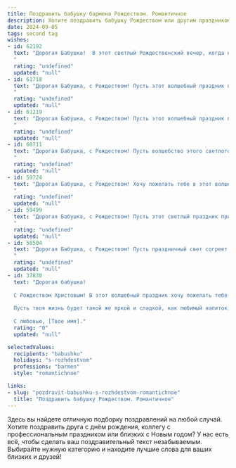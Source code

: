 ```yaml
---
title: Поздравить бабушку бармена Рождеством. Романтичное
description: Хотите поздравить бабушку Рождеством или другим праздником? Наш ИИ создаст незабываемое поздравление, а вы обязательно выделитесь среди других.  
date: 2024-09-05
tags: second tag
wishes:
- id: 62192
  text: "Дорогая Бабушка!  В этот светлый Рождественский вечер, когда над землей сияет звезда,  пусть твоя душа наполнится  теплом и любовью, как бокал, который ты так умело наполняешь для своих гостей. Пусть  каждый  новый день  будет таким же  щедрым  и  радостным, как  твоя улыбка,  а  твоя  жизнь  будет  продолжаться,  как  бесконечный  поток  красоты  и  счастья.  С Рождеством!
  "
  rating: "undefined"
  updated: "null"
- id: 61718
  text: "Дорогая Бабушка, с Рождеством! Пусть этот волшебный праздник принесет тебе много радости, тепла и любви, как и твой любимый коктейль, который ты так умело умеешь готовить своим внукам.
  "
  rating: "undefined"
  updated: "null"
- id: 61219
  text: "Дорогая Бабушка, с Рождеством! Пусть этот волшебный праздник принесет в твою жизнь столько же любви и тепла, сколько ты даришь всем вокруг. Пусть твои барменские таланты всегда радуют близких, а твои руки, умеющие смешивать самые вкусные коктейли, остаются сильными и ловкими. Счастья тебе, моя любимая Бабушка!
  "
  rating: "undefined"
  updated: "null"
- id: 60711
  text: "Дорогая Бабушка, с Рождеством! Пусть волшебство этого светлого праздника согреет ваше сердце, а в вашем доме царит атмосфера любви и уюта. Пусть каждый день будет наполнен радостью, а бокал шампанского в вашей руке всегда будет искриться праздничным блеском. С любовью, ваш бармен.
  "
  rating: "undefined"
  updated: "null"
- id: 59724
  text: "Дорогая Бабушка, с Рождеством! Хочу пожелать тебе в этот волшебный праздник  нежности, тепла и уюта, как в твоих любимых рецептах. Пусть твоя душа, как  лучший коктейль, искрится счастьем и праздничным настроением. Пусть все твои мечты сбудутся, а  душа будет полна любви!
  "
  rating: "undefined"
  updated: "null"
- id: 59499
  text: "Дорогая Бабушка, с Рождеством! Пусть этот светлый праздник принесет тебе тепло, уют и волшебство.  Пусть твоя добрая душа и мастерство бармена, соединяя людей, всегда будут окружены любовью и благодарностью.
  "
  rating: "undefined"
  updated: "null"
- id: 58504
  text: "Дорогая Бабушка, с Рождеством! Пусть праздничный свет согреет ваши руки, наполненные волшебством, пусть в вашем сердце звучит нежная мелодия любви, как ваш любимый коктейль, приготовленный умелыми и заботливыми руками бармена. С Рождеством!
  "
  rating: "undefined"
  updated: "null"
- id: 37830
  text: "Дорогая бабушка!
  
  С Рождеством Христовым! В этот волшебный праздник хочу пожелать тебе море радости и тепла. Пусть каждый день будет наполнен светом любви и нежности, словно коктейль, приготовленный с душой. Ты, как опытный бармен, умеешь создавать атмосферу уюта и счастья, и за это я бесконечно благодарен тебе.
  
  Пусть твоя жизнь будет такой же яркой и сладкой, как любимый напиток, а в сердце всегда царят гармония и мир. Желаю здоровья и долгих лет впереди, чтобы ты могла продолжать дарить нам свою любовь и заботу.
  
  С любовью, [Твое имя]."
  rating: "0"
  updated: "null"

selectedValues:
  recipients: "babushku"
  holidays: "s-rozhdestvom"
  professions: "barmen"
  style: "romantichnoe"

links:
- slug: "pozdravit-babushku-s-rozhdestvom-romantichnoe"
  title: "Поздравить бабушку Рождеством. Романтичное"
---
```


Здесь вы найдете отличную подборку поздравлений на любой случай. 
Хотите поздравить друга с днём рождения, коллегу с профессиональным праздником или близких с Новым годом? У нас есть всё, чтобы сделать ваш поздравительный текст незабываемым. Выбирайте нужную категорию и находите лучшие слова для ваших близких и друзей!
